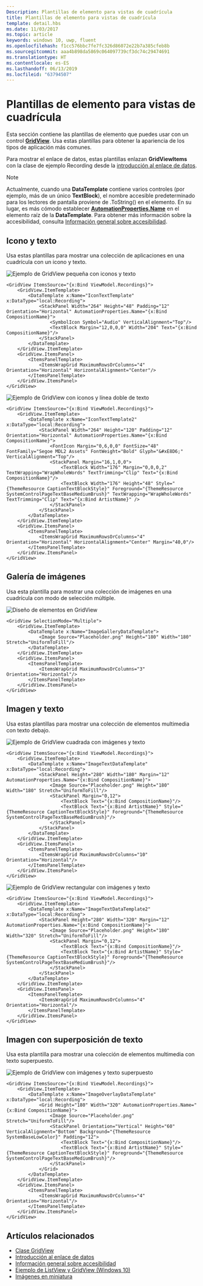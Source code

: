 ```yaml
---
Description: Plantillas de elemento para vistas de cuadrícula
title: Plantillas de elemento para vistas de cuadrícula
template: detail.hbs
ms.date: 11/03/2017
ms.topic: article
keywords: windows 10, uwp, fluent
ms.openlocfilehash: f1cc576bbc7fe7fc326d86072e22b7a385cfeb8b
ms.sourcegitcommit: aaa4b898da5869c064097739cf3dc74c29474691
ms.translationtype: HT
ms.contentlocale: es-ES
ms.lasthandoff: 06/13/2019
ms.locfileid: "63794507"
---
```

# <a name="item-templates-for-grid-view"></a>Plantillas de elemento para vistas de cuadrícula

Esta sección contiene las plantillas de elemento que puedes usar con un control [**GridView**](https://docs.microsoft.com/en-us/uwp/api/Windows.UI.Xaml.Controls.GridView). Usa estas plantillas para obtener la apariencia de los tipos de aplicación más comunes.

Para mostrar el enlace de datos, estas plantillas enlazan **GridViewItems** con la clase de ejemplo Recording desde la [introducción al enlace de datos](../../data-binding/data-binding-quickstart.md).

> [!NOTE] 
> Actualmente, cuando una **DataTemplate** contiene varios controles (por ejemplo, más de un único **TextBlock**), el nombre accesible predeterminado para los lectores de pantalla proviene de .ToString() en el elemento. En su lugar, es más cómodo establecer [**AutomationProperties.Name**](https://docs.microsoft.com/en-us/uwp/api/windows.ui.xaml.automation.automationproperties) en el elemento raíz de la **DataTemplate**. Para obtener más información sobre la accesibilidad, consulta [Información general sobre accesibilidad](../accessibility/accessibility-overview.md).

## <a name="icon-and-text"></a>Icono y texto
Usa estas plantillas para mostrar una colección de aplicaciones en una cuadrícula con un icono y texto.

![Ejemplo de GridView pequeña con iconos y texto](images/listitems/icontext.png)
```xaml
<GridView ItemsSource="{x:Bind ViewModel.Recordings}">
    <GridView.ItemTemplate>
        <DataTemplate x:Name="IconTextTemplate" x:DataType="local:Recording">
            <StackPanel Width="264" Height="48" Padding="12" Orientation="Horizontal" AutomationProperties.Name="{x:Bind CompositionName}">
                <SymbolIcon Symbol="Audio" VerticalAlignment="Top"/>
                <TextBlock Margin="12,0,0,0" Width="204" Text="{x:Bind CompositionName}"/>
            </StackPanel>
        </DataTemplate>
    </GridView.ItemTemplate>
    <GridView.ItemsPanel>
        <ItemsPanelTemplate>
            <ItemsWrapGrid MaximumRowsOrColumns="4" Orientation="Horizontal" HorizontalAlignment="Center"/>
        </ItemsPanelTemplate>
    </GridView.ItemsPanel>
</GridView>
```

![Ejemplo de GridView con iconos y línea doble de texto](images/listitems/icontext2.png)
```xaml
<GridView ItemsSource="{x:Bind ViewModel.Recordings}">
    <GridView.ItemTemplate>
        <DataTemplate x:Name="IconTextTemplate2" x:DataType="local:Recording">
            <StackPanel Width="264" Height="120" Padding="12" Orientation="Horizontal" AutomationProperties.Name="{x:Bind CompositionName}">
                <FontIcon Margin="0,6,0,0" FontSize="48" FontFamily="Segoe MDL2 Assets" FontWeight="Bold" Glyph="&#xE8D6;" VerticalAlignment="Top"/>
                <StackPanel Margin="16,1,0,0">
                    <TextBlock Width="176" Margin="0,0,0,2" TextWrapping="WrapWholeWords" TextTrimming="Clip" Text="{x:Bind CompositionName}"/>
                    <TextBlock Width="176" Height="48" Style="{ThemeResource CaptionTextBlockStyle}" Foreground="{ThemeResource SystemControlPageTextBaseMediumBrush}" TextWrapping="WrapWholeWords" TextTrimming="Clip" Text="{x:Bind ArtistName}" />
                </StackPanel>
            </StackPanel>
        </DataTemplate>
    </GridView.ItemTemplate>
    <GridView.ItemsPanel>
        <ItemsPanelTemplate>
            <ItemsWrapGrid MaximumRowsOrColumns="4" Orientation="Horizontal" HorizontalAlignment="Center" Margin="40,0"/>
        </ItemsPanelTemplate>
    </GridView.ItemsPanel>
</GridView>
```

## <a name="image-gallery"></a>Galería de imágenes
Usa esta plantilla para mostrar una colección de imágenes en una cuadrícula con modo de selección múltiple.

![Diseño de elementos en GridView](images/listitems/gridviewitems.png)
```xaml
<GridView SelectionMode="Multiple">
    <GridView.ItemTemplate>
        <DataTemplate x:Name="ImageGalleryDataTemplate">
            <Image Source="Placeholder.png" Height="180" Width="180" Stretch="UniformToFill"/>
        </DataTemplate>
    </GridView.ItemTemplate>
    <GridView.ItemsPanel>
        <ItemsPanelTemplate>
            <ItemsWrapGrid MaximumRowsOrColumns="3" Orientation="Horizontal"/>
        </ItemsPanelTemplate>
    </GridView.ItemsPanel>
</GridView>
```
## <a name="image-and-text"></a>Imagen y texto
Usa estas plantillas para mostrar una colección de elementos multimedia con texto debajo.

![Ejemplo de GridView cuadrada con imágenes y texto](images/listitems/imageandtext.png)
```xaml
<GridView ItemsSource="{x:Bind ViewModel.Recordings}">
    <GridView.ItemTemplate>
        <DataTemplate x:Name="ImageTextDataTemplate" x:DataType="local:Recording">
            <StackPanel Height="280" Width="180" Margin="12" AutomationProperties.Name="{x:Bind CompositionName}">
                <Image Source="Placeholder.png" Height="180" Width="180" Stretch="UniformToFill"/>
                <StackPanel Margin="0,12">
                    <TextBlock Text="{x:Bind CompositionName}"/>
                    <TextBlock Text="{x:Bind ArtistName}" Style="{ThemeResource CaptionTextBlockStyle}" Foreground="{ThemeResource SystemControlPageTextBaseMediumBrush}"/>
                </StackPanel>
            </StackPanel>
        </DataTemplate>
    </GridView.ItemTemplate>
    <GridView.ItemsPanel>
        <ItemsPanelTemplate>
            <ItemsWrapGrid MaximumRowsOrColumns="10" Orientation="Horizontal"/>
        </ItemsPanelTemplate>
    </GridView.ItemsPanel>
</GridView>
```

![Ejemplo de GridView rectangular con imágenes y texto](images/listitems/imageandtext2.png)
```xaml
<GridView ItemsSource="{x:Bind ViewModel.Recordings}">
    <GridView.ItemTemplate>
        <DataTemplate x:Name="ImageTextDataTemplate2" x:DataType="local:Recording">
            <StackPanel Height="280" Width="320" Margin="12" AutomationProperties.Name="{x:Bind CompositionName}">
                <Image Source="Placeholder.png" Height="180" Width="320" Stretch="UniformToFill"/>
                <StackPanel Margin="0,12">
                    <TextBlock Text="{x:Bind CompositionName}"/>
                    <TextBlock Text="{x:Bind ArtistName}" Style="{ThemeResource CaptionTextBlockStyle}" Foreground="{ThemeResource SystemControlPageTextBaseMediumBrush}"/>
                </StackPanel>
            </StackPanel>
        </DataTemplate>
    </GridView.ItemTemplate>
    <GridView.ItemsPanel>
        <ItemsPanelTemplate>
            <ItemsWrapGrid MaximumRowsOrColumns="4" Orientation="Horizontal"/>
        </ItemsPanelTemplate>
    </GridView.ItemsPanel>
</GridView>
```

## <a name="image-with-text-overlay"></a>Imagen con superposición de texto
Usa esta plantilla para mostrar una colección de elementos multimedia con texto superpuesto.

![Ejemplo de GridView con imágenes y texto superpuesto](images/listitems/imageoverlay.png)
```xaml
<GridView ItemsSource="{x:Bind ViewModel.Recordings}">
    <GridView.ItemTemplate>
        <DataTemplate x:Name="ImageOverlayDataTemplate" x:DataType="local:Recording">
            <Grid Height="180" Width="320" AutomationProperties.Name="{x:Bind CompositionName}">
                <Image Source="Placeholder.png" Stretch="UniformToFill"/>
                <StackPanel Orientation="Vertical" Height="60" VerticalAlignment="Bottom" Background="{ThemeResource SystemBaseLowColor}" Padding="12">
                    <TextBlock Text="{x:Bind CompositionName}"/>
                    <TextBlock Text="{x:Bind ArtistName}" Style="{ThemeResource CaptionTextBlockStyle}" Foreground="{ThemeResource SystemControlPageTextBaseMediumBrush}"/>
                </StackPanel>
            </Grid>
        </DataTemplate>
    </GridView.ItemTemplate>
    <GridView.ItemsPanel>
        <ItemsPanelTemplate>
            <ItemsWrapGrid MaximumRowsOrColumns="4" Orientation="Horizontal"/>
        </ItemsPanelTemplate>
    </GridView.ItemsPanel>
</GridView>
```

## <a name="related-articles"></a>Artículos relacionados
- [Clase GridView](https://docs.microsoft.com/en-us/uwp/api/Windows.UI.Xaml.Controls.GridView)
- [Introducción al enlace de datos](../../data-binding/data-binding-quickstart.md)
- [Información general sobre accesibilidad](../accessibility/accessibility-overview.md)
- [Ejemplo de ListView y GridView (Windows 10)](https://github.com/Microsoft/Windows-universal-samples/tree/master/Samples/XamlListView)
- [Imágenes en miniatura](../../files/thumbnails.md)
